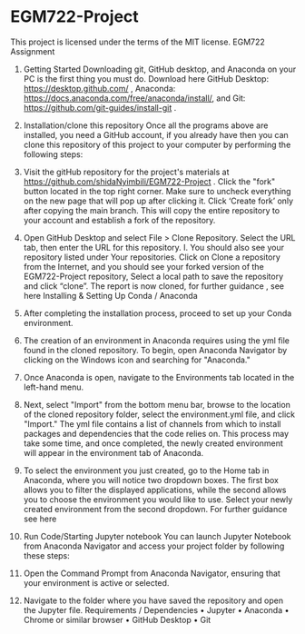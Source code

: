 # EGM722-Project
This project is licensed under the terms of the MIT license.
EGM722 Assignment
1. Getting Started 
Downloading git, GitHub desktop, and Anaconda on your PC is the first thing you must do. Download here GitHub Desktop: https://desktop.github.com/ , Anaconda: https://docs.anaconda.com/free/anaconda/install/, and Git: https://github.com/git-guides/install-git .
2. Installation/clone this repository
Once all the programs above are installed, you need a GitHub account, if you already have then you can clone this repository of this project to your computer by performing the following steps:

1.	Visit the gitHub repository for the project's materials at https://github.com/shidaNyimbili/EGM722-Project . Click the "fork" button located in the top right corner.
Make sure to uncheck everything on the new page that will pop up after clicking it. Click ‘Create fork’ only after copying the main branch. This will copy the entire repository to your account and establish a fork of the repository.
2.	Open GitHub Desktop and select File > Clone Repository. Select the URL tab, then enter the URL for this repository.
I.	You should also see your repository listed under Your repositories. Click on Clone a repository from the Internet, and you should see your forked version of the EGM722-Project repository, Select a local path to save the repository and click “clone”. The report is now cloned, for further guidance , see here
Installing & Setting Up Conda / Anaconda
1.	After completing the installation process, proceed to set up your Conda environment.
2.	The creation of an environment in Anaconda requires using the yml file found in the cloned repository. To begin, open Anaconda Navigator by clicking on the Windows icon and searching for "Anaconda."
3.	Once Anaconda is open, navigate to the Environments tab located in the left-hand menu.
4.	Next, select "Import" from the bottom menu bar, browse to the location of the cloned repository folder, select the environment.yml file, and click "Import." The yml file contains a list of channels from which to install packages and dependencies that the code relies on. This process may take some time, and once completed, the newly created environment will appear in the environment tab of Anaconda.
5.	To select the environment you just created, go to the Home tab in Anaconda, where you will notice two dropdown boxes. The first box allows you to filter the displayed applications, while the second allows you to choose the environment you would like to use. Select your newly created environment from the second dropdown.
For further guidance see here

4. Run Code/Starting Jupyter notebook
You can launch Jupyter Notebook from Anaconda Navigator and access your project folder by following these steps:
1. Open the Command Prompt from Anaconda Navigator, ensuring that your environment is active or selected.
2. Navigate to the folder where you have saved the repository and open the Jupyter file.
Requirements / Dependencies
•	Jupyter
•	Anaconda
•	Chrome or similar browser
•	GitHub Desktop
•	Git

